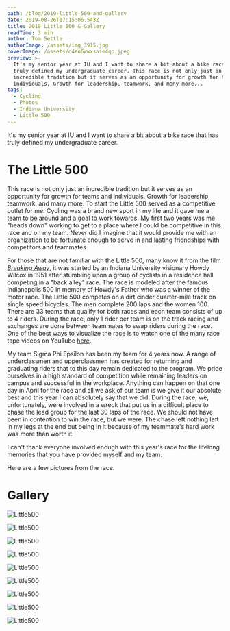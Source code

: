 ```yaml
---
path: /blog/2019-little-500-and-gallery
date: 2019-08-26T17:15:06.543Z
title: 2019 Little 500 & Gallery
readTime: 3 min
author: Tom Settle
authorImage: /assets/img_3915.jpg
coverImage: /assets/d4en6wwxsaie4qo.jpeg
preview: >-
  It's my senior year at IU and I want to share a bit about a bike race that has
  truly defined my undergraduate career. This race is not only just an
  incredible tradition but it serves as an opportunity for growth for teams and
  individuals. Growth for leadership, teamwork, and many more...
tags:
  - Cycling
  - Photos
  - Indiana University
  - Little 500
---
```

It's my senior year at IU and I want to share a bit about a bike race that has truly defined my undergraduate career.

# The Little 500

This race is not only just an incredible tradition but it serves as an opportunity for growth for teams and individuals. Growth for leadership, teamwork, and many more. To start the Little 500 served as a competitive outlet for me. Cycling was a brand new sport in my life and it gave me a team to be around and a goal to work towards. My first two years was me "heads down" working to get to a place where I could be competitive in this race and on my team. Never did I imagine that it would provide me with an organization to be fortunate enough to serve in and lasting friendships with competitors and teammates.

For those that are not familiar with the Little 500, many know it from the film [*Breaking Away*](https://www.imdb.com/title/tt0078902/), it was started by an Indiana University visionary Howdy Wilcox in 1951 after stumbling upon a group of cyclists in a residence hall competing in a "back alley" race. The race is modeled after the famous Indianapolis 500 in memory of Howdy's Father who was a winner of the motor race. The Little 500 competes on a dirt cinder quarter-mile track on single speed bicycles. The men complete 200 laps and the women 100. There are 33 teams that qualify for both races and each team consists of up to 4 riders. During the race, only 1 rider per team is on the track racing and exchanges are done between teammates to swap riders during the race.  One of the best ways to visualize the race is to watch one of the many race tape videos on YouTube [here](https://www.youtube.com/playlist?list=PL1JSME5aIO9UPDs9Gg6xhU63RHf7JrzLw).

My team Sigma Phi Epsilon has been my team for 4 years now. A range of underclassmen and upperclassmen has created for returning and graduating riders that to this day remain dedicated to the program. We pride ourselves in a high standard of competition while remaining leaders on campus and successful in the workplace. Anything can happen on that one day in April for the race and all we ask of our team is we give it our absolute best and this year I can absolutely say that we did. During the race, we, unfortunately, were involved in a wreck that put us in a difficult place to chase the lead group for the last 30 laps of the race. We should not have been in contention to win the race, but we were. The chase left nothing left in my legs at the end but being in it because of my teammate's hard work was more than worth it.

I can't thank everyone involved enough with this year's race for the lifelong memories that you have provided myself and my team.

Here are a few pictures from the race.

# Gallery

![Little500](https://media.graphcms.com//RTneK5PhSy32D7TtUEdA)

![Little500](https://media.graphcms.com//j57HRza7SteXJTUd67Bv)

![Little500](https://media.graphcms.com//DiYb2LoOQVKBvA7tUl1S)

![Little500](https://media.graphcms.com//EHyEKCTQRWJ54NBlCfIg)

![Little500](https://media.graphcms.com//HC43eGpiT3qg6C8wQTmA)

![Little500](https://media.graphcms.com//ZwCciLXmQ3Ux4XnWpy1w)

![Little500](https://media.graphcms.com//6TyyEkJTSLHMA3Qvhz7R)

![Little500](https://media.graphcms.com//viO3yjUeTKK6q3nNd9Co)

![Little500](https://media.graphcms.com//r6na1MUsSs2EKhiqJC4D)
